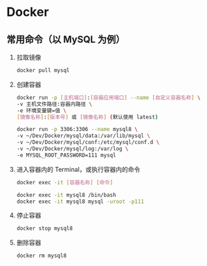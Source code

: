 # Docker

## 常用命令（以 MySQL 为例）

1. 拉取镜像

   ```sh
   docker pull mysql
   ```

2. 创建容器

   ```sh
   docker run -p [主机端口]:[容器应用端口] --name [自定义容器名称] \
   -v 主机文件路径:容器内路径 \
   -e 环境变量键=值 \
   [镜像名称]:[版本号] 或 [镜像名称] (默认使用 latest)
   ```

   ```sh
   docker run -p 3306:3306 --name mysql8 \
   -v ~/Dev/Docker/mysql/data:/var/lib/mysql \
   -v ~/Dev/Docker/mysql/conf:/etc/mysql/conf.d \
   -v ~/Dev/Docker/mysql/log:/var/log \
   -e MYSQL_ROOT_PASSWORD=111 mysql
   ```

3. 进入容器内的 Terminal，或执行容器内的命令

   ```sh
   docker exec -it [容器名称] [命令]
   ```

   ```sh
   docker exec -it mysql8 /bin/bash
   docker exec -it mysql8 mysql -uroot -p111
   ```

4. 停止容器

   ```sh
   docker stop mysql8
   ```

5. 删除容器

   ```sh
   docker rm mysql8
   ```

